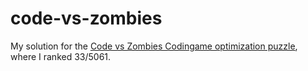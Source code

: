 # code-vs-zombies
My solution for the [Code vs Zombies Codingame optimization puzzle](https://www.codingame.com/multiplayer/optimization/code-vs-zombies), where I ranked 33/5061.
